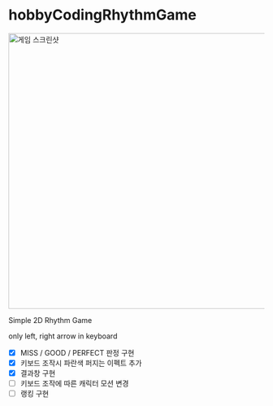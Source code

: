 # hobbyCodingRhythmGame
<img width="542" alt="게임 스크린샷" src="https://user-images.githubusercontent.com/10025226/179430280-67553351-c4da-4167-92fc-16b5f1cb52a9.png">

Simple 2D Rhythm Game

only left, right arrow in keyboard

- [x] MISS / GOOD / PERFECT 판정 구현
- [x] 키보드 조작시 파란색 퍼지는 이펙트 추가
- [x] 결과창 구현
- [ ] 키보드 조작에 따른 캐릭터 모션 변경
- [ ] 랭킹 구현
